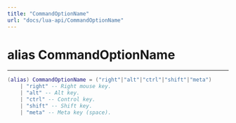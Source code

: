 ```yaml
---
title: "CommandOptionName"
url: "docs/lua-api/CommandOptionName"
---
```

# alias CommandOptionName
---



```lua
(alias) CommandOptionName = ("right"|"alt"|"ctrl"|"shift"|"meta")
    | "right" -- Right mouse key.
    | "alt" -- Alt key.
    | "ctrl" -- Control key.
    | "shift" -- Shift key.
    | "meta" -- Meta key (space).

```




